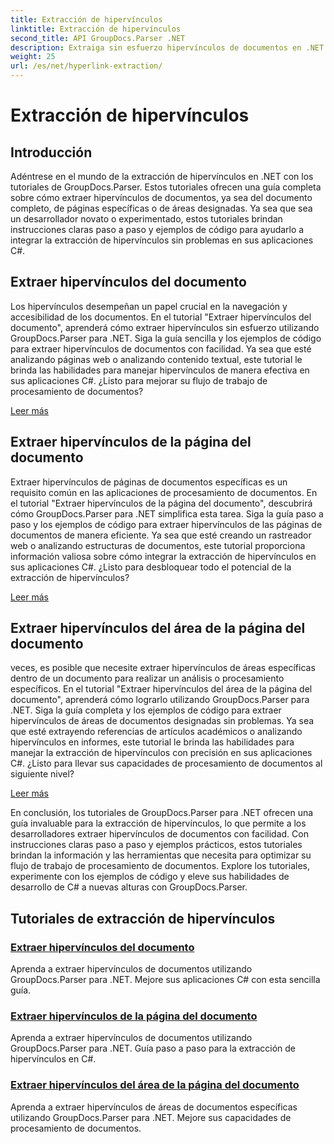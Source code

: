 ```yaml
---
title: Extracción de hipervínculos
linktitle: Extracción de hipervínculos
second_title: API GroupDocs.Parser .NET
description: Extraiga sin esfuerzo hipervínculos de documentos en .NET con GroupDocs.Parser. Mejore sus aplicaciones C# con guías paso a paso para la extracción de hipervínculos.
weight: 25
url: /es/net/hyperlink-extraction/
---
```


# Extracción de hipervínculos

## Introducción

Adéntrese en el mundo de la extracción de hipervínculos en .NET con los tutoriales de GroupDocs.Parser. Estos tutoriales ofrecen una guía completa sobre cómo extraer hipervínculos de documentos, ya sea del documento completo, de páginas específicas o de áreas designadas. Ya sea que sea un desarrollador novato o experimentado, estos tutoriales brindan instrucciones claras paso a paso y ejemplos de código para ayudarlo a integrar la extracción de hipervínculos sin problemas en sus aplicaciones C#.

## Extraer hipervínculos del documento

Los hipervínculos desempeñan un papel crucial en la navegación y accesibilidad de los documentos. En el tutorial "Extraer hipervínculos del documento", aprenderá cómo extraer hipervínculos sin esfuerzo utilizando GroupDocs.Parser para .NET. Siga la guía sencilla y los ejemplos de código para extraer hipervínculos de documentos con facilidad. Ya sea que esté analizando páginas web o analizando contenido textual, este tutorial le brinda las habilidades para manejar hipervínculos de manera efectiva en sus aplicaciones C#. ¿Listo para mejorar su flujo de trabajo de procesamiento de documentos?

[Leer más](./extract-hyperlinks-from-document/)

## Extraer hipervínculos de la página del documento

Extraer hipervínculos de páginas de documentos específicas es un requisito común en las aplicaciones de procesamiento de documentos. En el tutorial "Extraer hipervínculos de la página del documento", descubrirá cómo GroupDocs.Parser para .NET simplifica esta tarea. Siga la guía paso a paso y los ejemplos de código para extraer hipervínculos de las páginas de documentos de manera eficiente. Ya sea que esté creando un rastreador web o analizando estructuras de documentos, este tutorial proporciona información valiosa sobre cómo integrar la extracción de hipervínculos en sus aplicaciones C#. ¿Listo para desbloquear todo el potencial de la extracción de hipervínculos?

[Leer más](./extract-hyperlinks-from-document-page/)

## Extraer hipervínculos del área de la página del documento

veces, es posible que necesite extraer hipervínculos de áreas específicas dentro de un documento para realizar un análisis o procesamiento específicos. En el tutorial "Extraer hipervínculos del área de la página del documento", aprenderá cómo lograrlo utilizando GroupDocs.Parser para .NET. Siga la guía completa y los ejemplos de código para extraer hipervínculos de áreas de documentos designadas sin problemas. Ya sea que esté extrayendo referencias de artículos académicos o analizando hipervínculos en informes, este tutorial le brinda las habilidades para manejar la extracción de hipervínculos con precisión en sus aplicaciones C#. ¿Listo para llevar sus capacidades de procesamiento de documentos al siguiente nivel?

[Leer más](./extract-hyperlinks-from-document-page-area/)

En conclusión, los tutoriales de GroupDocs.Parser para .NET ofrecen una guía invaluable para la extracción de hipervínculos, lo que permite a los desarrolladores extraer hipervínculos de documentos con facilidad. Con instrucciones claras paso a paso y ejemplos prácticos, estos tutoriales brindan la información y las herramientas que necesita para optimizar su flujo de trabajo de procesamiento de documentos. Explore los tutoriales, experimente con los ejemplos de código y eleve sus habilidades de desarrollo de C# a nuevas alturas con GroupDocs.Parser.
## Tutoriales de extracción de hipervínculos
### [Extraer hipervínculos del documento](./extract-hyperlinks-from-document/)
Aprenda a extraer hipervínculos de documentos utilizando GroupDocs.Parser para .NET. Mejore sus aplicaciones C# con esta sencilla guía.
### [Extraer hipervínculos de la página del documento](./extract-hyperlinks-from-document-page/)
Aprenda a extraer hipervínculos de documentos utilizando GroupDocs.Parser para .NET. Guía paso a paso para la extracción de hipervínculos en C#.
### [Extraer hipervínculos del área de la página del documento](./extract-hyperlinks-from-document-page-area/)
Aprenda a extraer hipervínculos de áreas de documentos específicas utilizando GroupDocs.Parser para .NET. Mejore sus capacidades de procesamiento de documentos.